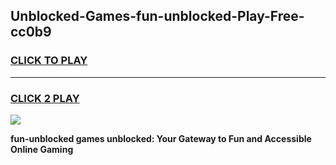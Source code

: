 
## Unblocked-Games-fun-unblocked-Play-Free-cc0b9
<h3>
<a href="https://premium76.site?title=fun-unblocked&ref=18A1">CLICK TO PLAY</a></h3>
<hr>

<h3>
<a href="https://premium76.site?title=fun-unblocked&ref=18A1">CLICK 2 PLAY</a>
  
</h3>

<a href="https://premium76.site?title=fun-unblocked&ref=18A1"><img src="https://clearcache.store/games.png"></a>


**fun-unblocked games unblocked: Your Gateway to Fun and Accessible Online Gaming**
